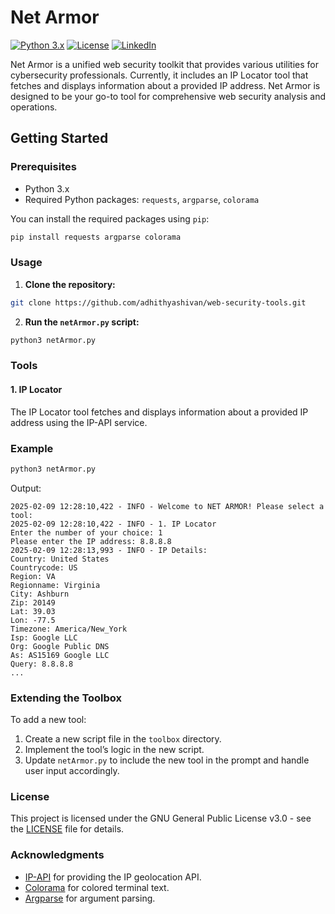 
# Net Armor

[![Python 3.x](https://img.shields.io/badge/python-3.x-yellow.svg)](https://www.python.org/) [![License](https://img.shields.io/badge/license-GPLv3-red.svg)](https://raw.githubusercontent.com/adhithyashivan/net-armor/refs/heads/main/LICENSE) [![LinkedIn](https://img.shields.io/badge/linkedin-@adhithyasivanesh-blue.svg)](https://www.linkedin.com/in/adhithyashivan/)

Net Armor is a unified web security toolkit that provides various utilities for cybersecurity professionals. Currently, it includes an IP Locator tool that fetches and displays information about a provided IP address. Net Armor is designed to be your go-to tool for comprehensive web security analysis and operations.


## Getting Started

### Prerequisites

- Python 3.x
- Required Python packages: `requests`, `argparse`, `colorama`

You can install the required packages using `pip`:

```bash
pip install requests argparse colorama
```

### Usage

1. **Clone the repository:**

```bash
git clone https://github.com/adhithyashivan/web-security-tools.git
```

2. **Run the `netArmor.py` script:**

```bash
python3 netArmor.py
```

### Tools

#### 1. IP Locator

The IP Locator tool fetches and displays information about a provided IP address using the IP-API service.

### Example

```bash
python3 netArmor.py
```

Output:

```
2025-02-09 12:28:10,422 - INFO - Welcome to NET ARMOR! Please select a tool:
2025-02-09 12:28:10,422 - INFO - 1. IP Locator
Enter the number of your choice: 1
Please enter the IP address: 8.8.8.8
2025-02-09 12:28:13,993 - INFO - IP Details:
Country: United States
Countrycode: US
Region: VA
Regionname: Virginia
City: Ashburn
Zip: 20149
Lat: 39.03
Lon: -77.5
Timezone: America/New_York
Isp: Google LLC
Org: Google Public DNS
As: AS15169 Google LLC
Query: 8.8.8.8
...
```

### Extending the Toolbox

To add a new tool:
1. Create a new script file in the `toolbox` directory.
2. Implement the tool’s logic in the new script.
3. Update `netArmor.py` to include the new tool in the prompt and handle user input accordingly.

### License

This project is licensed under the GNU General Public License v3.0 - see the [LICENSE](LICENSE) file for details.

### Acknowledgments

- [IP-API](http://ip-api.com) for providing the IP geolocation API.
- [Colorama](https://pypi.org/project/colorama/) for colored terminal text.
- [Argparse](https://docs.python.org/3/library/argparse.html) for argument parsing.